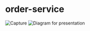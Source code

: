 # order-service

![Capture](https://user-images.githubusercontent.com/25712816/92306201-ef826380-efaa-11ea-9704-5304319e0517.PNG)
![Diagram for presentation](https://user-images.githubusercontent.com/97601366/154591988-0ac89658-90e0-49e0-9753-2c20b716b1c1.png)
